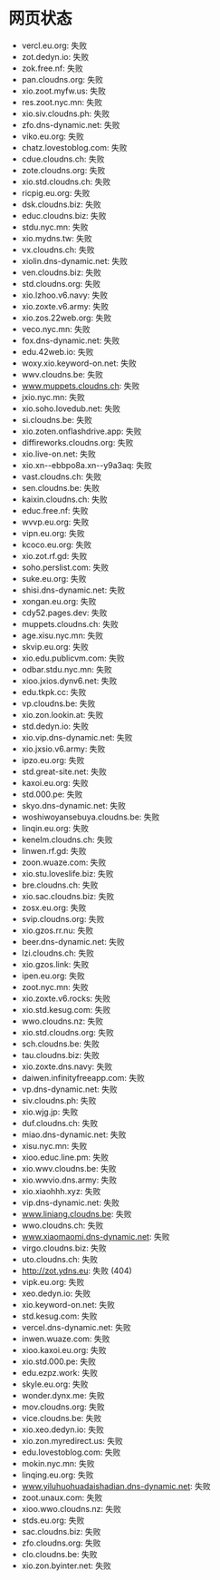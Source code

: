 # 网页状态
- vercl.eu.org: 失败
- zot.dedyn.io: 失败
- zok.free.nf: 失败
- pan.cloudns.org: 失败
- xio.zoot.myfw.us: 失败
- res.zoot.nyc.mn: 失败
- xio.siv.cloudns.ph: 失败
- zfo.dns-dynamic.net: 失败
- viko.eu.org: 失败
- chatz.lovestoblog.com: 失败
- cdue.cloudns.ch: 失败
- zote.cloudns.org: 失败
- xio.std.cloudns.ch: 失败
- ricpig.eu.org: 失败
- dsk.cloudns.biz: 失败
- educ.cloudns.biz: 失败
- stdu.nyc.mn: 失败
- xio.mydns.tw: 失败
- vx.cloudns.ch: 失败
- xiolin.dns-dynamic.net: 失败
- ven.cloudns.biz: 失败
- std.cloudns.org: 失败
- xio.lzhoo.v6.navy: 失败
- xio.zoxte.v6.army: 失败
- xio.zos.22web.org: 失败
- veco.nyc.mn: 失败
- fox.dns-dynamic.net: 失败
- edu.42web.io: 失败
- woxy.xio.keyword-on.net: 失败
- wwv.cloudns.be: 失败
- www.muppets.cloudns.ch: 失败
- jxio.nyc.mn: 失败
- xio.soho.lovedub.net: 失败
- si.cloudns.be: 失败
- xio.zoten.onflashdrive.app: 失败
- diffireworks.cloudns.org: 失败
- xio.live-on.net: 失败
- xio.xn--ebbpo8a.xn--y9a3aq: 失败
- vast.cloudns.ch: 失败
- sen.cloudns.be: 失败
- kaixin.cloudns.ch: 失败
- educ.free.nf: 失败
- wvvp.eu.org: 失败
- vipn.eu.org: 失败
- kcoco.eu.org: 失败
- xio.zot.rf.gd: 失败
- soho.perslist.com: 失败
- suke.eu.org: 失败
- shisi.dns-dynamic.net: 失败
- xongan.eu.org: 失败
- cdy52.pages.dev: 失败
- muppets.cloudns.ch: 失败
- age.xisu.nyc.mn: 失败
- skvip.eu.org: 失败
- xio.edu.publicvm.com: 失败
- odbar.stdu.nyc.mn: 失败
- xioo.jxios.dynv6.net: 失败
- edu.tkpk.cc: 失败
- vp.cloudns.be: 失败
- xio.zon.lookin.at: 失败
- std.dedyn.io: 失败
- xio.vip.dns-dynamic.net: 失败
- xio.jxsio.v6.army: 失败
- ipzo.eu.org: 失败
- std.great-site.net: 失败
- kaxoi.eu.org: 失败
- std.000.pe: 失败
- skyo.dns-dynamic.net: 失败
- woshiwoyansebuya.cloudns.be: 失败
- linqin.eu.org: 失败
- kenelm.cloudns.ch: 失败
- linwen.rf.gd: 失败
- zoon.wuaze.com: 失败
- xio.stu.loveslife.biz: 失败
- bre.cloudns.ch: 失败
- xio.sac.cloudns.biz: 失败
- zosx.eu.org: 失败
- svip.cloudns.org: 失败
- xio.gzos.rr.nu: 失败
- beer.dns-dynamic.net: 失败
- lzi.cloudns.ch: 失败
- xio.gzos.link: 失败
- ipen.eu.org: 失败
- zoot.nyc.mn: 失败
- xio.zoxte.v6.rocks: 失败
- xio.std.kesug.com: 失败
- wwo.cloudns.nz: 失败
- xio.std.cloudns.org: 失败
- sch.cloudns.be: 失败
- tau.cloudns.biz: 失败
- xio.zoxte.dns.navy: 失败
- daiwen.infinityfreeapp.com: 失败
- vp.dns-dynamic.net: 失败
- siv.cloudns.ph: 失败
- xio.wjg.jp: 失败
- duf.cloudns.ch: 失败
- miao.dns-dynamic.net: 失败
- xisu.nyc.mn: 失败
- xioo.educ.line.pm: 失败
- xio.wwv.cloudns.be: 失败
- xio.wwvio.dns.army: 失败
- xio.xiaohhh.xyz: 失败
- vip.dns-dynamic.net: 失败
- www.liniang.cloudns.be: 失败
- wwo.cloudns.ch: 失败
- www.xiaomaomi.dns-dynamic.net: 失败
- virgo.cloudns.biz: 失败
- uto.cloudns.ch: 失败
- http://zot.ydns.eu: 失败 (404)
- vipk.eu.org: 失败
- xeo.dedyn.io: 失败
- xio.keyword-on.net: 失败
- std.kesug.com: 失败
- vercel.dns-dynamic.net: 失败
- inwen.wuaze.com: 失败
- xioo.kaxoi.eu.org: 失败
- xio.std.000.pe: 失败
- edu.ezpz.work: 失败
- skyle.eu.org: 失败
- wonder.dynx.me: 失败
- mov.cloudns.org: 失败
- vice.cloudns.be: 失败
- xio.xeo.dedyn.io: 失败
- xio.zon.myredirect.us: 失败
- edu.lovestoblog.com: 失败
- mokin.nyc.mn: 失败
- linqing.eu.org: 失败
- www.yiluhuohuadaishadian.dns-dynamic.net: 失败
- zoot.unaux.com: 失败
- xioo.wwo.cloudns.nz: 失败
- stds.eu.org: 失败
- sac.cloudns.biz: 失败
- zfo.cloudns.org: 失败
- clo.cloudns.be: 失败
- xio.zon.byinter.net: 失败
